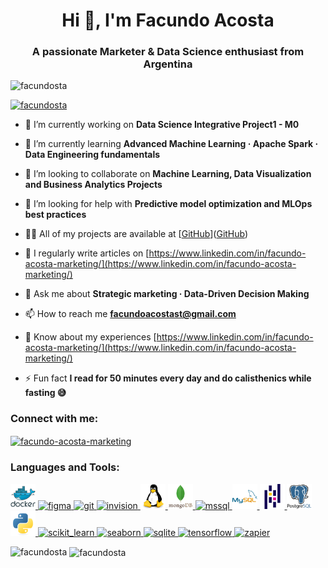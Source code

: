 <h1 align="center">Hi 👋, I'm Facundo Acosta</h1>
<h3 align="center">A passionate Marketer & Data Science enthusiast from Argentina</h3>

<p align="left"> <img src="https://komarev.com/ghpvc/?username=facundosta&label=Profile%20views&color=0e75b6&style=flat" alt="facundosta" /> </p>

<p align="left"> <a href="https://github.com/ryo-ma/github-profile-trophy"><img src="https://github-profile-trophy.vercel.app/?username=facundosta" alt="facundosta" /></a> </p>

- 🔭 I’m currently working on **Data Science Integrative Project1 - M0**

- 🌱 I’m currently learning **Advanced Machine Learning · Apache Spark · Data Engineering fundamentals**

- 👯 I’m looking to collaborate on **Machine Learning, Data Visualization and Business Analytics Projects**

- 🤝 I’m looking for help with **Predictive model optimization and MLOps best practices**

- 👨‍💻 All of my projects are available at [[GitHub](https://github.com/Facundosta)]([GitHub](https://github.com/Facundosta))

- 📝 I regularly write articles on [https://www.linkedin.com/in/facundo-acosta-marketing/](https://www.linkedin.com/in/facundo-acosta-marketing/)

- 💬 Ask me about **Strategic marketing · Data-Driven Decision Making**

- 📫 How to reach me **facundoacostast@gmail.com**

- 📄 Know about my experiences [https://www.linkedin.com/in/facundo-acosta-marketing/](https://www.linkedin.com/in/facundo-acosta-marketing/)

- ⚡ Fun fact **I read for 50 minutes every day and do calisthenics while fasting 😅**

<h3 align="left">Connect with me:</h3>
<p align="left">
<a href="https://linkedin.com/in/facundo-acosta-marketing" target="blank"><img align="center" src="https://raw.githubusercontent.com/rahuldkjain/github-profile-readme-generator/master/src/images/icons/Social/linked-in-alt.svg" alt="facundo-acosta-marketing" height="30" width="40" /></a>
</p>

<h3 align="left">Languages and Tools:</h3>
<p align="left"> <a href="https://www.docker.com/" target="_blank" rel="noreferrer"> <img src="https://raw.githubusercontent.com/devicons/devicon/master/icons/docker/docker-original-wordmark.svg" alt="docker" width="40" height="40"/> </a> <a href="https://www.figma.com/" target="_blank" rel="noreferrer"> <img src="https://www.vectorlogo.zone/logos/figma/figma-icon.svg" alt="figma" width="40" height="40"/> </a> <a href="https://git-scm.com/" target="_blank" rel="noreferrer"> <img src="https://www.vectorlogo.zone/logos/git-scm/git-scm-icon.svg" alt="git" width="40" height="40"/> </a> <a href="https://www.invisionapp.com/" target="_blank" rel="noreferrer"> <img src="https://www.vectorlogo.zone/logos/invisionapp/invisionapp-icon.svg" alt="invision" width="40" height="40"/> </a> <a href="https://www.linux.org/" target="_blank" rel="noreferrer"> <img src="https://raw.githubusercontent.com/devicons/devicon/master/icons/linux/linux-original.svg" alt="linux" width="40" height="40"/> </a> <a href="https://www.mongodb.com/" target="_blank" rel="noreferrer"> <img src="https://raw.githubusercontent.com/devicons/devicon/master/icons/mongodb/mongodb-original-wordmark.svg" alt="mongodb" width="40" height="40"/> </a> <a href="https://www.microsoft.com/en-us/sql-server" target="_blank" rel="noreferrer"> <img src="https://www.svgrepo.com/show/303229/microsoft-sql-server-logo.svg" alt="mssql" width="40" height="40"/> </a> <a href="https://www.mysql.com/" target="_blank" rel="noreferrer"> <img src="https://raw.githubusercontent.com/devicons/devicon/master/icons/mysql/mysql-original-wordmark.svg" alt="mysql" width="40" height="40"/> </a> <a href="https://pandas.pydata.org/" target="_blank" rel="noreferrer"> <img src="https://raw.githubusercontent.com/devicons/devicon/2ae2a900d2f041da66e950e4d48052658d850630/icons/pandas/pandas-original.svg" alt="pandas" width="40" height="40"/> </a> <a href="https://www.postgresql.org" target="_blank" rel="noreferrer"> <img src="https://raw.githubusercontent.com/devicons/devicon/master/icons/postgresql/postgresql-original-wordmark.svg" alt="postgresql" width="40" height="40"/> </a> <a href="https://www.python.org" target="_blank" rel="noreferrer"> <img src="https://raw.githubusercontent.com/devicons/devicon/master/icons/python/python-original.svg" alt="python" width="40" height="40"/> </a> <a href="https://scikit-learn.org/" target="_blank" rel="noreferrer"> <img src="https://upload.wikimedia.org/wikipedia/commons/0/05/Scikit_learn_logo_small.svg" alt="scikit_learn" width="40" height="40"/> </a> <a href="https://seaborn.pydata.org/" target="_blank" rel="noreferrer"> <img src="https://seaborn.pydata.org/_images/logo-mark-lightbg.svg" alt="seaborn" width="40" height="40"/> </a> <a href="https://www.sqlite.org/" target="_blank" rel="noreferrer"> <img src="https://www.vectorlogo.zone/logos/sqlite/sqlite-icon.svg" alt="sqlite" width="40" height="40"/> </a> <a href="https://www.tensorflow.org" target="_blank" rel="noreferrer"> <img src="https://www.vectorlogo.zone/logos/tensorflow/tensorflow-icon.svg" alt="tensorflow" width="40" height="40"/> </a> <a href="https://zapier.com" target="_blank" rel="noreferrer"> <img src="https://www.vectorlogo.zone/logos/zapier/zapier-icon.svg" alt="zapier" width="40" height="40"/> </a> </p>

<p><img align="left" src="https://github-readme-stats.vercel.app/api/top-langs?username=facundosta&show_icons=true&locale=en&layout=compact" alt="facundosta" /></p>

<p>&nbsp;<img align="center" src="https://github-readme-stats.vercel.app/api?username=facundosta&show_icons=true&locale=en" alt="facundosta" /></p>
